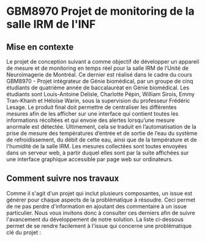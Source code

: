 # GBM8970 Projet de monitoring de la salle IRM de l'INF

## Mise en contexte
Le projet de conception suivant a comme objectif de développer un appareil de mesure et de monitoring en temps réel pour la salle IRM de l’Unité de Neuroimagerie de Montréal. 
Ce dernier est réalisé dans le cadre du cours GBM8970 - Projet intégrateur de Génie biomédical, par un groupe de cinq étudiants de quatrième année de baccalauréat en Génie biomédical. Les étudiants sont Louis-Antoine Delisle, Charlotte Pépin, William Sirois, Emmy Tran-Khanh et Héloïse Warin, sous la supervision du professeur Frédéric Lesage. Le produit final doit permettre de centraliser les différentes mesures afin de les afficher sur une interface qui contient toutes les informations récoltées et qui envoie des alertes lorsqu’une mesure anormale est détectée. 
Ultimement, cela se traduit en l’automatisation de la prise de mesure des températures d’entrée et de sortie de l’eau du système de refroidissement, du débit de cette eau, ainsi que de la température et de l'humidité de la salle IRM. Les mesures collectées sont toutes envoyées dans un serveur web, à partir duquel elles sont par la suite affichées sur une interface graphique accessible par page web sur ordinateurs. 

## Comment suivre nos travaux
Comme il s'agit d'un projet qui inclut plusieurs composantes, un issue est générer pour chaque aspects de la problématique à résoudre. Ceci permet de ne pas perdre d'information en ajoutant des commentaire à un issue particulier. 
Nous vous invitons donc à consulter ces derniers afin de suivre l'avancement du développement de notre solution. La liste ci-dessous permet de se rendre facilement à l'issue qui concerne une problématique clé du projet : 

